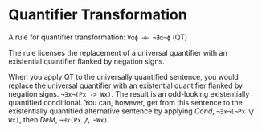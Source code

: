 # Quantifier Transformation

A rule for quantifier transformation: `∀αϕ ⊣⊢ ¬∃α¬ϕ` (QT)

The rule licenses the replacement of a universal quantifier with an existential quantifier flanked by negation signs.

When you apply QT to the universally quantified sentence, you would replace the universal quantifier with an existential quantifier flanked by negation signs. `¬∃x¬(Px -> Wx)`. The result is an odd-looking existentially quantified conditional. You can, however, get from this sentence to the existentially quantified alternative sentence by applying *Cond*, `¬∃x¬(¬Px ⋁ Wx)`, then *DeM*, `¬∃x(Px ⋀ ¬Wx)`.
